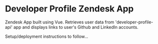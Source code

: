 # Developer Profile Zendesk App

Zendesk App built using Vue. Retrieves user data from 'developer-profile-api' app and displays links to user's Github and LinkedIn accounts.

Setup/deployment instructions to follow...